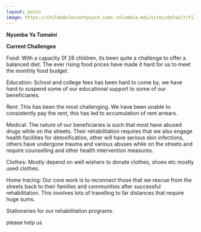 ```yaml
---
layout: posts
image: https://childadolescentpsych.cumc.columbia.edu/sites/default/files/styles/555x315/public/HelpFriend-HelpSign-613244854%20555x315.jpg?itok=IzH1dmRK
---
```


**Nyumba Ya Tumaini**

**Current Challenges**

Food: With a capacity 0f 26 children, its been quite a challenge to offer a balanced diet. The ever rising food prices have made it hard for us to meet the monthly food budget.

Education: School and college fees has been hard to come by, we have hard to suspend some of our educational support to some of our beneficiaries.

Rent: This has been the most challenging. We have been unable to consistently pay the rent, this has led to accumulation of rent arrears.

Medical: The nature of our beneficiaries is such that most have abused drugs while on the streets. Their rehabilitation requires that we also engage health facilities for detoxification, other will have serious skin infections, others have undergone trauma and various abuses while on the streets and require counselling and other health intervention measures.

Clothes: Mostly depend on well wishers to donate clothes, shoes etc mostly used clothes.

Home tracing: Our core work is to reconnect those that we rescue from the streets back to their families and communities after successful rehabilitation. This involves lots of travelling to far distances that require huge sums.

Stationeries for our rehabilitation programs.

please help us